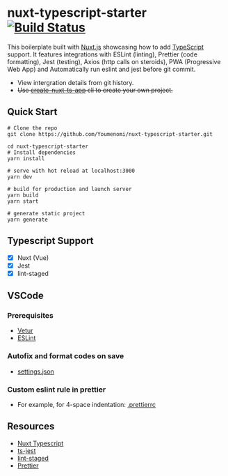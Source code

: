 # nuxt-typescript-starter [![Build Status](https://cloud.drone.io/api/badges/Youmenomi/nuxt-typescript-starter/status.svg)](https://cloud.drone.io/Youmenomi/nuxt-typescript-starter)

This boilerplate built with [Nuxt.js](https://nuxtjs.org/) showcasing how to add [TypeScript](https://www.typescriptlang.org/) support. It features integrations with ESLint (linting), Prettier (code formatting), Jest (testing), Axios (http calls on steroids), PWA (Progressive Web App) and Automatically run eslint and jest before git commit.

- View intergration details from git history.
- ~~Use [create-nuxt-ts-app](https://github.com/Youmenomi/create-nuxt-ts-app) cli to create your own project.~~

## Quick Start

```shell
# Clone the repo
git clone https://github.com/Youmenomi/nuxt-typescript-starter.git

cd nuxt-typescript-starter
# Install dependencies
yarn install

# serve with hot reload at localhost:3000
yarn dev

# build for production and launch server
yarn build
yarn start

# generate static project
yarn generate
```

## Typescript Support

- [x] Nuxt (Vue)
- [x] Jest
- [x] lint-staged

## VSCode

### Prerequisites

- [Vetur](https://marketplace.visualstudio.com/items?itemName=octref.vetur)
- [ESLint](https://marketplace.visualstudio.com/items?itemName=dbaeumer.vscode-eslint)

### Autofix and format codes on save

- [settings.json](https://gist.github.com/Youmenomi/16d79436c4f9003e9adac155110c0c27)

### Custom eslint rule in prettier

- For example, for 4-space indentation: [.prettierrc](https://gist.github.com/Youmenomi/ee754af1fed38db6b6613b8bb777370c/revisions)

## Resources

- [Nuxt Typescript](https://typescript.nuxtjs.org/guide/setup.html#installation)
- [ts-jest](https://kulshekhar.github.io/ts-jest/)
- [lint-staged](https://github.com/okonet/lint-staged)
- [Prettier](https://prettier.io/docs/en/install.html)
